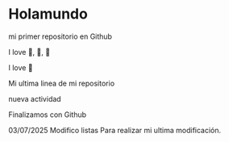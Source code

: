 # Holamundo

mi primer repositorio en Github

I love 🍕, 🏀, 🍨

I love 🛒


Mi ultima linea de mi repositorio

nueva actividad

Finalizamos con Github

03/07/2025
Modifico listas 
Para realizar mi ultima modificación.

